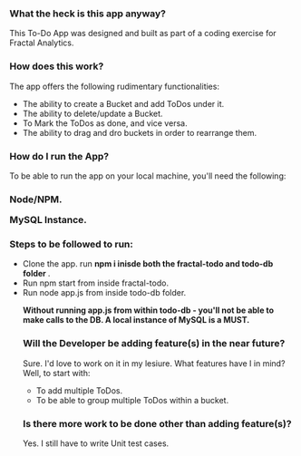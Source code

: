 <h3>What the heck is this app anyway?</h3>

<p>This To-Do App was designed and built as part of a coding exercise for Fractal Analytics.</p>

<h3>How does this work?</h3>

<p>The app offers the following rudimentary functionalities:</p>
<ul>
<li> The ability to create a Bucket and add ToDos under it. </li>

<li> The ability to delete/update a Bucket. </li>

<li> To Mark the ToDos as done, and vice versa.</li>

<li> The ability to drag and dro buckets in order to rearrange them. </li>
</ul>
 
 <h3>How do I run the App?</h3>

 <p>To be able to run the app on your local machine, you'll need the following:</p>

  <h3> 
  Node/NPM.

  MySQL Instance.
  </h3>

<h3> Steps to be followed to run: </h3>
<ul>
 <li>Clone the app. run <b> npm i inisde both the fractal-todo and todo-db folder </b>.</li>
 <li>Run npm start from inside fractal-todo.</li>
 <li> Run node app.js from inside todo-db folder.</li>

<b> Without running app.js from within todo-db - you'll not be able to make calls to the DB.
 A local instance of MySQL is a MUST. </b>
 
 <h3> Will the Developer be adding feature(s) in the near future? </h3>

 <p>Sure. I'd love to work on it in my lesiure. What features have I in mind? Well, to start with:</p>
 <ul>
 <li>To add multiple ToDos.</li>
 <li>To be able to group multiple ToDos within a bucket.</li>
 </ul>

 <h3> Is there more work to be done other than adding feature(s)? </h3>

 <p>Yes. I still have to write Unit test cases.</p>
